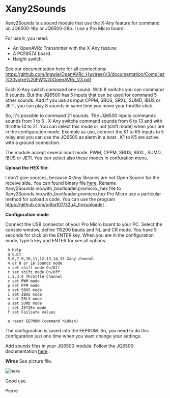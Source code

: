 # Xany2Sounds

Xany2Sounds is a sound module that use the X-Any feature for command un JQ6500-16p or JQ6500-28p.
I use a Pro Micro board.

For use it, you need:
- An OpenAVRc Transmitter with the X-Any feature:
- A PCF8574 board.
- Height switch.

See our documentation here for all connections:
https://github.com/Ingwie/OpenAVRc_Hw/tree/V3/documentation/Compilez%20votre%20FW%20OpenAVRc_V3.pdf

Each X-Any switch command one sound.
With 8 switchs you can command 8 sounds.
But the JQ6500 has 5 inputs that can be used for command 5 other sounds.
Add if you use as input CPPM, SBUS, SRXL, SUMD, IBUS or JETI, you can play 8 sounds in same time you move your throttle stick.

So, it's possible to command 21 sounds.
The JQ6500 inputs commands sounds from 1 to 5 , X-Any switchs command sounds from 6 to 13 and with throttle 14 to 21.
You can select this mode or not (shift mode) when your are in the configuration mode.
Exemple as use, connect the K1 to K5 inputs to 5 relay and you can use the JQ6500 as alarm in a boat .
K1 to K5 are active with a ground connection.

The module accept several input mode.
PWM, CPPM, SBUS, SRXL, SUMD, IBUS or JETI.
You can select also these modes in confuration menu.

**Upload the HEX file:**

I don't give sources, because X-Any libraries are not Open Source for the receive side.
You can found binary file [here](https://github.com/Ingwie/OpenAVRc_Dev/tree/V3/PCB/Xany2Sounds).
Rename Xany2Sounds.ino.with_bootloader.promicro._hex file to Xany2Sounds.ino.with_bootloader.promicro.hex
Pro Micro use a particular method for upload a code.
You can use the program https://github.com/uriba107/32u4_hexuploader .

**Configuration mode**

Connect the USB connector of your Pro Micro board to your PC.
Select the console window, define 115200 bauds and NL and CR mode.
You have 5 seconds for click on the ENTER key.
When you are in the configuration mode, type h key and ENTER for see all options:

	 h Help
	 q quit
	 5,6,7,9,10,11,12,13,14,15 Xany channel
	 4 or 8 or 16 Sounds mode
	 s set shift mode On/Off
	 t set shift mode On/Off
	 1,2,3,4 Throttle Channel
	 c set PWM mode
	 p set PPM mode
	 s set SBUS mode
	 i set IBUS mode
	 m set SRLX mode
	 u set SUMD mode
	 j set JETIEx mode
	 f set Failsafe values

	 e reset EEPROM (command hidden)

The configuration is saved into the EEPROM.
So, you need to do this configuration just one time when you want change your settings.

Add sounds files in your JQ6500 module:
Follow the JQ6500 documentation [here](https://sparks.gogo.co.nz/jq6500/index.html) .

**Wires**
See picture file.

![here](https://github.com/Ingwie/OpenAVRc_Hw/tree/V3/PCB/Xany2Sounds/Xany2Sounds.jpg)

Good use.

Pierre


